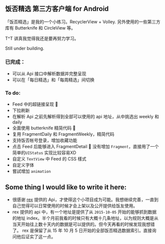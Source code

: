 ## 饭否精选 第三方客户端 for Android

「饭否精选」是我的一个小练习。RecyclerView + Volley. 另外使用的一些第三方库有 Butterknife 和 CircleView 等。

T^T 讲真我觉得我还是要再努力学习。


Still under building.

### 已完成：
- 可以从 Api 接口中解析数据并完整呈现
- 可以在「每日精选」和「每周精选」间切换




### To do:
- Feed 中的超链接呈现 :beers:
- 下拉刷新
- 在解析 Api 之前先解析得到全部可以使用的 api 地址，从中挑选出 weekly 和 daily
- 全面使用 butterknife 精简代码 :beers:
- 复用 FragmentDaily 和 FragmentWeekly，精简代码
- 支持饭否帐号登录，增加收藏功能
- 点击 Feed 后能够进入 FragmentDetail :beers: 没有增加 `Fragment`，直接用了一个简单的`UIStatus` 实现比较容易XD
- 自定义 `TextView` 中 Feed 的 CSS 樣式 
- 自定义字体
- 嘗試增加 `animation`


## Some thing I would like to write it here:
- 很感谢 [rex](https://github.com/zhasm) 提供的 Api，才使得这个小项目成为可能。我想继续完善，一直到自己觉得可以日常使用的时候才会上架以及公开提供给饭友使用。
-  rex 提供的 api 中，有一个地址是提供了从 `2015-10-05` 开始的能够抓到数据的地址 index。半个月前我看的时候只有大概十几条地址，以为规则大概是从当天开始往上数十天内的数据是可以提供的。但今天再看的时候发现我想错了。 rex 是保留了从 15 年 10 月 5 日开始的全部饭否精选数据索引。直接询问他后证实了这一点。

